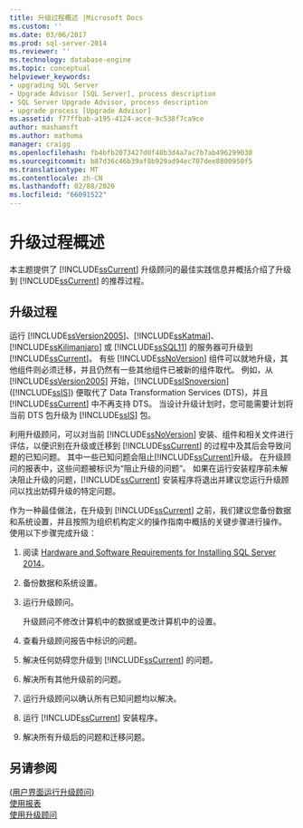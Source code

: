 ```yaml
---
title: 升级过程概述 |Microsoft Docs
ms.custom: ''
ms.date: 03/06/2017
ms.prod: sql-server-2014
ms.reviewer: ''
ms.technology: database-engine
ms.topic: conceptual
helpviewer_keywords:
- upgrading SQL Server
- Upgrade Advisor [SQL Server], process description
- SQL Server Upgrade Advisor, process description
- upgrade process [Upgrade Advisor]
ms.assetid: f77ffbab-a195-4124-acce-9c538f7ca9ce
author: mashamsft
ms.author: mathoma
manager: craigg
ms.openlocfilehash: fb4bfb2073427d0f48b3d4a7ac7b7ab496299030
ms.sourcegitcommit: b87d36c46b39af8b929ad94ec707dee8800950f5
ms.translationtype: MT
ms.contentlocale: zh-CN
ms.lasthandoff: 02/08/2020
ms.locfileid: "66091522"
---
```

# <a name="upgrade-process-overview"></a>升级过程概述
  本主题提供了 [!INCLUDE[ssCurrent](../../includes/sscurrent-md.md)] 升级顾问的最佳实践信息并概括介绍了升级到 [!INCLUDE[ssCurrent](../../includes/sscurrent-md.md)] 的推荐过程。  
  
## <a name="upgrade-process"></a>升级过程  
 运行 [!INCLUDE[ssVersion2005](../../includes/ssversion2005-md.md)]、[!INCLUDE[ssKatmai](../../includes/sskatmai-md.md)]、[!INCLUDE[ssKilimanjaro](../../includes/sskilimanjaro-md.md)] 或 [!INCLUDE[ssSQL11](../../includes/sssql11-md.md)] 的服务器可升级到 [!INCLUDE[ssCurrent](../../includes/sscurrent-md.md)]。 有些 [!INCLUDE[ssNoVersion](../../includes/ssnoversion-md.md)] 组件可以就地升级，其他组件则必须迁移，并且仍然有一些其他组件已被新的组件取代。 例如，从 [!INCLUDE[ssVersion2005](../../includes/ssversion2005-md.md)] 开始，[!INCLUDE[ssISnoversion](../../includes/ssisnoversion-md.md)] ([!INCLUDE[ssIS](../../includes/ssis-md.md)]) 便取代了 Data Transformation Services (DTS)，并且 [!INCLUDE[ssCurrent](../../includes/sscurrent-md.md)] 中不再支持 DTS。 当设计升级计划时，您可能需要计划将当前 DTS 包升级为 [!INCLUDE[ssIS](../../includes/ssis-md.md)] 包。  
  
 利用升级顾问，可以对当前 [!INCLUDE[ssNoVersion](../../includes/ssnoversion-md.md)] 安装、组件和相关文件进行评估，以便识别在升级或迁移到 [!INCLUDE[ssCurrent](../../includes/sscurrent-md.md)] 的过程中及其后会导致问题的已知问题。 其中一些已知问题会阻止[!INCLUDE[ssCurrent](../../includes/sscurrent-md.md)]升级。 在升级顾问的报表中，这些问题被标识为“阻止升级的问题”。 如果在运行安装程序前未解决阻止升级的问题，[!INCLUDE[ssCurrent](../../includes/sscurrent-md.md)] 安装程序将退出并建议您运行升级顾问以找出妨碍升级的特定问题。  
  
 作为一种最佳做法，在升级到 [!INCLUDE[ssCurrent](../../includes/sscurrent-md.md)] 之前，我们建议您备份数据和系统设置，并且按照为组织机构定义的操作指南中概括的关键步骤进行操作。 使用以下步骤完成升级：  
  
1.  阅读 [Hardware and Software Requirements for Installing SQL Server 2014](hardware-and-software-requirements-for-installing-sql-server.md)。  
  
2.  备份数据和系统设置。  
  
3.  运行升级顾问。  
  
     升级顾问不修改计算机中的数据或更改计算机中的设置。  
  
4.  查看升级顾问报告中标识的问题。  
  
5.  解决任何妨碍您升级到 [!INCLUDE[ssCurrent](../../includes/sscurrent-md.md)] 的问题。  
  
6.  解决所有其他升级前的问题。  
  
7.  运行升级顾问以确认所有已知问题均以解决。  
  
8.  运行 [!INCLUDE[ssCurrent](../../includes/sscurrent-md.md)] 安装程序。  
  
9. 解决所有升级后的问题和迁移问题。  
  
## <a name="see-also"></a>另请参阅  
 [&#40;用户界面运行升级顾问&#41;](../../../2014/sql-server/install/running-upgrade-advisor-user-interface.md)   
 [使用报表](../../../2014/sql-server/install/using-reports.md)   
 [使用升级顾问](../../../2014/sql-server/install/working-with-upgrade-advisor.md)  
  
  
